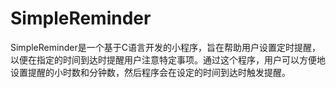 # SimpleReminder
SimpleReminder是一个基于C语言开发的小程序，旨在帮助用户设置定时提醒，以便在指定的时间到达时提醒用户注意特定事项。通过这个程序，用户可以方便地设置提醒的小时数和分钟数，然后程序会在设定的时间到达时触发提醒。

